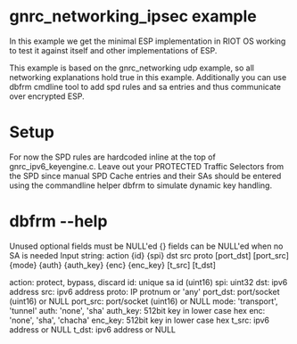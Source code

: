 # gnrc_networking_ipsec example

In this example we get the minimal ESP implementation in RIOT OS working to test it against itself and other implementations of ESP.

This example is based on the gnrc_networking udp example, so all networking explanations hold true in this example. Additionally you can use dbfrm cmdline tool to add spd rules and sa entries and thus communicate over encrypted ESP.

# Setup

For now the SPD rules are hardcoded inline at the top of gnrc_ipv6_keyengine.c. Leave out your PROTECTED Traffic Selectors from the SPD since manual SPD Cache entries and their SAs should be entered using the commandline helper dbfrm to simulate dynamic key handling.

# dbfrm --help

Unused optional fields must be NULL'ed
{} fields can be NULL'ed when no SA is needed
Input string: action  {id}  {spi}  dst  src  proto  [port_dst] [port_src] {mode}
	{auth} {auth_key} {enc} {enc_key} [t_src] [t_dst]

action:		protect, bypass, discard
id:		unique sa id (uint16)
spi:		uint32
dst:		ipv6 address
src:		ipv6 address
proto:		IP protnum or 'any'
port_dst:	port/socket (uint16) or NULL
port_src:	port/socket (uint16) or NULL
mode:		'transport', 'tunnel'
auth:		'none', 'sha'
auth_key:	512bit key in lower case hex
enc:		'none', 'sha', 'chacha'
enc_key:	512bit key in lower case hex
t_src:		ipv6 address or NULL
t_dst:		ipv6 address or NULL